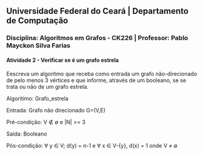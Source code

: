 ## **Universidade Federal do Ceará** | **Departamento de Computação**
### **Disciplina: Algoritmos em Grafos - CK226** | **Professor:  Pablo Mayckon Silva Farias**

#### Atividade 2 - Verificar se é um grafo estrela

Eescreva um algoritmo que receba como entrada um grafo não-direcionado de pelo menos 3 vértices e que informe, através de um booleano, se se trata ou não de um grafo estrela.


Algoritimo: Grafo_estrela

Entrada: Grafo não direcionado G=(V,E)

Pré-condição: V ∉ &empty; e |N| >= 3

Saída: Booleano

Pós-condição: ∀ y ∈ V; d(y) = n-1 e ∀ x ∈ V-{y}, d(x) = 1 onde V ≠ &empty;